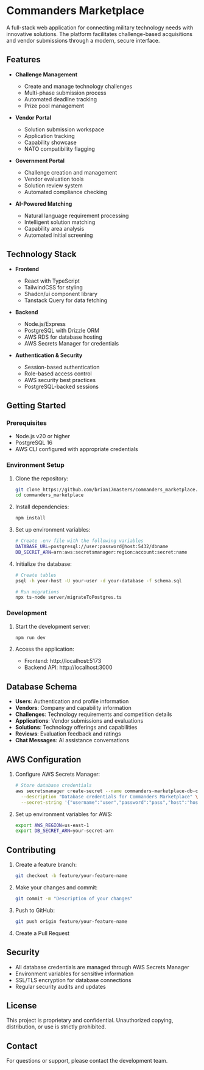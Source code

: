 # Commanders Marketplace

A full-stack web application for connecting military technology needs with innovative solutions. The platform facilitates challenge-based acquisitions and vendor submissions through a modern, secure interface.

## Features

- **Challenge Management**
  - Create and manage technology challenges
  - Multi-phase submission process
  - Automated deadline tracking
  - Prize pool management

- **Vendor Portal**
  - Solution submission workspace
  - Application tracking
  - Capability showcase
  - NATO compatibility flagging

- **Government Portal**
  - Challenge creation and management
  - Vendor evaluation tools
  - Solution review system
  - Automated compliance checking

- **AI-Powered Matching**
  - Natural language requirement processing
  - Intelligent solution matching
  - Capability area analysis
  - Automated initial screening

## Technology Stack

- **Frontend**
  - React with TypeScript
  - TailwindCSS for styling
  - Shadcn/ui component library
  - Tanstack Query for data fetching

- **Backend**
  - Node.js/Express
  - PostgreSQL with Drizzle ORM
  - AWS RDS for database hosting
  - AWS Secrets Manager for credentials

- **Authentication & Security**
  - Session-based authentication
  - Role-based access control
  - AWS security best practices
  - PostgreSQL-backed sessions

## Getting Started

### Prerequisites

- Node.js v20 or higher
- PostgreSQL 16
- AWS CLI configured with appropriate credentials

### Environment Setup

1. Clone the repository:
   ```bash
   git clone https://github.com/brian17masters/commanders_marketplace.git
   cd commanders_marketplace
   ```

2. Install dependencies:
   ```bash
   npm install
   ```

3. Set up environment variables:
   ```bash
   # Create .env file with the following variables
   DATABASE_URL=postgresql://user:password@host:5432/dbname
   DB_SECRET_ARN=arn:aws:secretsmanager:region:account:secret:name
   ```

4. Initialize the database:
   ```bash
   # Create tables
   psql -h your-host -U your-user -d your-database -f schema.sql

   # Run migrations
   npx ts-node server/migrateToPostgres.ts
   ```

### Development

1. Start the development server:
   ```bash
   npm run dev
   ```

2. Access the application:
   - Frontend: http://localhost:5173
   - Backend API: http://localhost:3000

## Database Schema

- **Users**: Authentication and profile information
- **Vendors**: Company and capability information
- **Challenges**: Technology requirements and competition details
- **Applications**: Vendor submissions and evaluations
- **Solutions**: Technology offerings and capabilities
- **Reviews**: Evaluation feedback and ratings
- **Chat Messages**: AI assistance conversations

## AWS Configuration

1. Configure AWS Secrets Manager:
   ```bash
   # Store database credentials
   aws secretsmanager create-secret --name commanders-marketplace-db-credentials \
     --description "Database credentials for Commanders Marketplace" \
     --secret-string '{"username":"user","password":"pass","host":"host","dbname":"db"}'
   ```

2. Set up environment variables for AWS:
   ```bash
   export AWS_REGION=us-east-1
   export DB_SECRET_ARN=your-secret-arn
   ```

## Contributing

1. Create a feature branch:
   ```bash
   git checkout -b feature/your-feature-name
   ```

2. Make your changes and commit:
   ```bash
   git commit -m "Description of your changes"
   ```

3. Push to GitHub:
   ```bash
   git push origin feature/your-feature-name
   ```

4. Create a Pull Request

## Security

- All database credentials are managed through AWS Secrets Manager
- Environment variables for sensitive information
- SSL/TLS encryption for database connections
- Regular security audits and updates

## License

This project is proprietary and confidential. Unauthorized copying, distribution, or use is strictly prohibited.

## Contact

For questions or support, please contact the development team.
